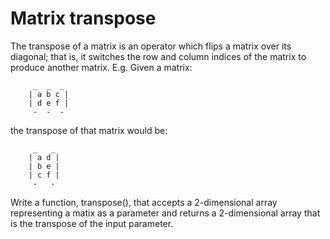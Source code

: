 # Matrix transpose
The transpose of a matrix is an operator which flips a matrix over its diagonal; that is, it switches the row and column indices of the matrix to produce another matrix.
E.g. Given a matrix:
```
     _  _  _
    | a b c |
    | d e f |
     -  -  -
```
the transpose of that matrix would be:
```
     _   _
    | a d |
    | b e |
    | c f |
     -   -
```

Write a function, transpose(), that accepts a 2-dimensional array representing a matix as a parameter and returns a 2-dimensional array that is the transpose of the input parameter.
